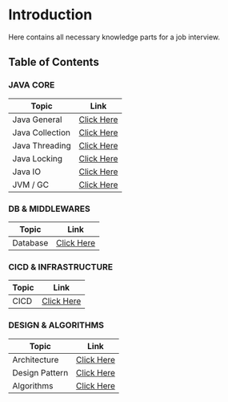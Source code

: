 # Introduction

Here contains all necessary knowledge parts for a job interview.

## Table of Contents

### JAVA CORE
|Topic|Link|
|-|-|
|Java General|[Click Here](./Java.General.md)|
|Java Collection|[Click Here](./Java.Collection.md)|
|Java Threading|[Click Here](./Java.Threading.md)|
|Java Locking|[Click Here](./Java.Locking.md)|
|Java IO|[Click Here](./Java.IO.md)|
|JVM / GC|[Click Here](./JVM.GC.md)|

### DB & MIDDLEWARES
|Topic|Link|
|-|-|
|Database|[Click Here](./Database.General.md)|

### CICD & INFRASTRUCTURE
|Topic|Link|
|-|-|
|CICD|[Click Here](./CICD.General.md)|

### DESIGN & ALGORITHMS
|Topic|Link|
|-|-|
|Architecture|[Click Here](./Architecture.General.md)|
|Design Pattern|[Click Here](./Design.Pattern.md)|
|Algorithms|[Click Here](./Algorithms.md)|